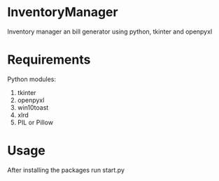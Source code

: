 # InventoryManager
Inventory manager an bill generator using python, tkinter and openpyxl

# Requirements
Python
modules:
 1) tkinter
 2) openpyxl
 3) win10toast
 4) xlrd
 5) PIL or Pillow
# Usage
After installing the packages run start.py


